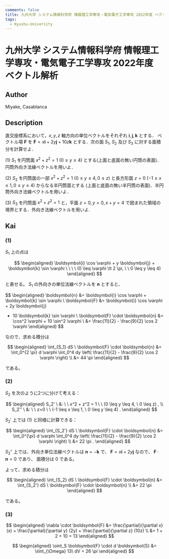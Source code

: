 ```yaml
---
comments: false
title: 九州大学 システム情報科学府 情報理工学専攻・電気電子工学専攻 2022年度 ベクトル解析
tags:
  - Kyushu-University
---
```

# 九州大学 システム情報科学府 情報理工学専攻・電気電子工学専攻 2022年度 ベクトル解析

## **Author**
Miyake, Casablanca

## **Description**
直交座標系において，$x, y, z$ 軸方向の単位ベクトルをそれぞれ $\boldsymbol{i}, \boldsymbol{j}, \boldsymbol{k}$ とする．
ベクトル場 $\boldsymbol{F}$ を $\boldsymbol{F} = x\boldsymbol{i} + 2y\boldsymbol{j} + 10z\boldsymbol{k}$ とする．次の面 $S_1$, $S_2$ 及び $S_3$ に対する面積分を計算せよ．

(1) $S_1$ を円筒面 $x^2 + z^2 = 1\ (0 \le y \le 4)$ とする(上面と底面の無い円筒の表面)．円筒外向き法線ベクトルを用いよ．

(2) $S_2$ を円筒面の一部 $x^2 + z^2 = 1\ (0 \le y \le 4, 0 \le z)$ と長方形面 $z = 0\ (-1 \le x \le 1, 0 \le y \le 4)$ からなる半円筒面とする (上面と底面の無い半円筒の表面)．半円筒外向き法線ベクトルを用いよ．

(3) $S_3$ を円筒面 $x^2 + z^2 = 1$ と，平面 $z = 0, y=0, x+y=4$ で囲まれた領域の境界とする．外向き法線ベクトルを用いよ.

## **Kai**
### (1)
$S_1$ 上の点は

$$
  \begin{aligned}
  \boldsymbol{i} \cos \varphi + y \boldsymbol{j} + \boldsymbol{k} \sin \varphi
  \ \ \ \ 
  (0 \leq \varphi \lt 2 \pi, \ \ 0 \leq y \leq 4)
  \end{aligned}
$$

と表せる。
$S_1$ の外向きの単位法線ベクトルを $\boldsymbol{n}$ とすると、

$$
  \begin{aligned}
  \boldsymbol{n}
  &= \boldsymbol{i} \cos \varphi + \boldsymbol{k} \sin \varphi
  \\
  \boldsymbol{F}
  &= \boldsymbol{i} \cos \varphi + 2y \boldsymbol{j}
  + 10 \boldsymbol{k} \sin \varphi
  \\
  \boldsymbol{F} \cdot \boldsymbol{n}
  &= \cos^2 \varphi + 10 \sin^2 \varphi
  \\
  &= \frac{11}{2} - \frac{9}{2} \cos 2 \varphi
  \end{aligned}
$$

なので、求める積分は

$$
  \begin{aligned}
  \int_{S_1} dS \ \boldsymbol{F} \cdot \boldsymbol{n}
  &= \int_0^{2 \pi} d \varphi \int_0^4 dy
  \left( \frac{11}{2} - \frac{9}{2} \cos 2 \varphi \right)
  \\
  &= 44 \pi
  \end{aligned}
$$

である。

### (2)
$S_2$ を次のように2つに分けて考える：

$$
  \begin{aligned}
  S_2' \ &: \ \ x^2 + z^2 = 1 \ \ (0 \leq y \leq 4, \ 0 \leq z)
  , \\
  S_2'' \ &: \ \ z=0 \ \ (-1 \leq x \leq 1, \ 0 \leq y \leq 4)
  .
  \end{aligned}
$$

$S_2'$ 上では (1) と同様に計算できる：

$$
  \begin{aligned}
  \int_{S_2'} dS \ \boldsymbol{F} \cdot \boldsymbol{n}
  &= \int_0^{\pi} d \varphi \int_0^4 dy
  \left( \frac{11}{2} - \frac{9}{2} \cos 2 \varphi \right)
  \\
  &= 22 \pi
  .
  \end{aligned}
$$

$S_2''$ 上では、外向き単位法線ベクトルは
$\boldsymbol{n} = - \boldsymbol{k}$ で、
$\boldsymbol{F} = x \boldsymbol{i} + 2y \boldsymbol{j}$ なので、
$\boldsymbol{F} \cdot \boldsymbol{n} = 0$ であり、
面積分は $0$ である。

よって、求める積分は

$$
  \begin{aligned}
  \int_{S_2} dS \ \boldsymbol{F} \cdot \boldsymbol{n}
  &= \int_{S_2'} dS \ \boldsymbol{F} \cdot \boldsymbol{n}
  \\
  &= 22 \pi
  \end{aligned}
$$

である。

### (3)

$$
\begin{aligned}
\nabla \cdot \boldsymbol{F} &= \frac{\partial}{\partial x} (x) + \frac{\partial}{\partial y} (2y) + \frac{\partial}{\partial z} (10z) \\
&= 1 + 2 + 10 = 13
\end{aligned}
$$

$$
\begin{aligned}
\oint_S \boldsymbol{F} \cdot d \boldsymbol{S} &= \iiint_{\Omega} 13\ dV = 26 \pi
\end{aligned}
$$
